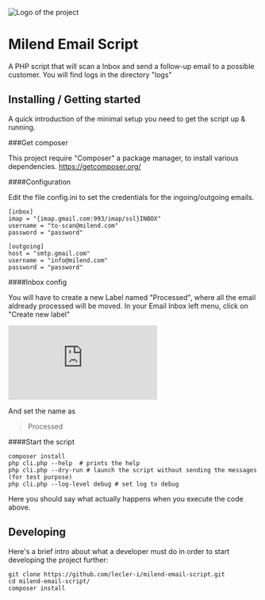 ![Logo of the project](https://milend.com/wp-content/uploads/2016/06/milend-logo-transparent-new.png)

# Milend Email Script

A PHP script that will scan a Inbox and send a follow-up email to a possible customer.
You will find logs in the directory "logs"

## Installing / Getting started

A quick introduction of the minimal setup you need to get the script up &
running.

###Get composer

This project require "Composer" a package manager, to install various dependencies.
https://getcomposer.org/

####Configuration

Edit the file config.ini to set the credentials for the ingoing/outgoing emails.

```config
[inbox]
imap = "{imap.gmail.com:993/imap/ssl}INBOX"
username = "to-scan@milend.com"
password = "password"

[outgoing]
host = "smtp.gmail.com"
username = "info@milend.com"
password = "password"
```

####Inbox config

You will have to create a new Label named "Processed", where all the email aldready processed will be moved.
In your Email Inbox left menu, click on "Create new label"

![Gmail Label](http://c.thomas.sh/index.php/apps/files_sharing/ajax/publicpreview.php?x=1896&y=508&a=true&file=ocss_2017-02-28_18.44.48.png&t=2XKG4rxHuRNpWv8&scalingup=0)

And set the name as

>Processed

####Start the script

```shell
composer install
php cli.php --help  # prints the help
php cli.php --dry-run # launch the script without sending the messages (for test purpose)
php cli.php --log-level debug # set log to debug
```

Here you should say what actually happens when you execute the code above.

## Developing

Here's a brief intro about what a developer must do in order to start developing
the project further:

```shell
git clone https://github.com/lecler-i/milend-email-script.git
cd milend-email-script/
composer install
```
